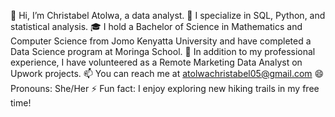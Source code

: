 👋 Hi, I’m Christabel Atolwa, a data analyst.
👀 I specialize in SQL, Python, and statistical analysis.
🎓 I hold a Bachelor of Science in Mathematics and Computer Science from Jomo Kenyatta University and have completed a Data Science program at Moringa School.
💼 In addition to my professional experience, I have volunteered as a Remote Marketing Data Analyst on Upwork projects.
📫 You can reach me at atolwachristabel05@gmail.com
😄 Pronouns: She/Her
⚡ Fun fact: I enjoy exploring new hiking trails in my free time!

<!---
AtolwaChristabel05/AtolwaChristabel05 is a ✨ special ✨ repository because its `README.md` (this file) appears on your GitHub profile.
You can click the Preview link to take a look at your changes.
--->
